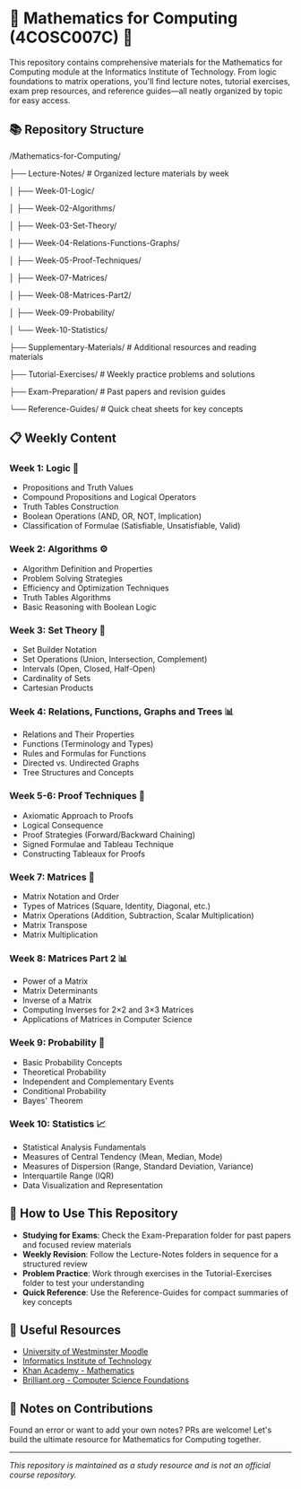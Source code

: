 # 🧮 Mathematics for Computing (4COSC007C) 🧠

This repository contains comprehensive materials for the Mathematics for Computing module at the Informatics Institute of Technology. From logic foundations to matrix operations, you'll find lecture notes, tutorial exercises, exam prep resources, and reference guides—all neatly organized by topic for easy access.

## 📚 Repository Structure

/Mathematics-for-Computing/

├── Lecture-Notes/             # Organized lecture materials by week

│   ├── Week-01-Logic/

│   ├── Week-02-Algorithms/

│   ├── Week-03-Set-Theory/

│   ├── Week-04-Relations-Functions-Graphs/

│   ├── Week-05-Proof-Techniques/

│   ├── Week-07-Matrices/

│   ├── Week-08-Matrices-Part2/

│   ├── Week-09-Probability/

│   └── Week-10-Statistics/

├── Supplementary-Materials/   # Additional resources and reading materials

├── Tutorial-Exercises/        # Weekly practice problems and solutions

├── Exam-Preparation/          # Past papers and revision guides

└── Reference-Guides/          # Quick cheat sheets for key concepts

## 📋 Weekly Content

### Week 1: Logic 🔢
- Propositions and Truth Values
- Compound Propositions and Logical Operators
- Truth Tables Construction
- Boolean Operations (AND, OR, NOT, Implication)
- Classification of Formulae (Satisfiable, Unsatisfiable, Valid)

### Week 2: Algorithms ⚙️
- Algorithm Definition and Properties
- Problem Solving Strategies
- Efficiency and Optimization Techniques
- Truth Tables Algorithms
- Basic Reasoning with Boolean Logic

### Week 3: Set Theory 🧩
- Set Builder Notation
- Set Operations (Union, Intersection, Complement)
- Intervals (Open, Closed, Half-Open)
- Cardinality of Sets
- Cartesian Products

### Week 4: Relations, Functions, Graphs and Trees 📊
- Relations and Their Properties
- Functions (Terminology and Types)
- Rules and Formulas for Functions
- Directed vs. Undirected Graphs
- Tree Structures and Concepts

### Week 5-6: Proof Techniques 📝
- Axiomatic Approach to Proofs
- Logical Consequence
- Proof Strategies (Forward/Backward Chaining)
- Signed Formulae and Tableau Technique
- Constructing Tableaux for Proofs

### Week 7: Matrices 🔢
- Matrix Notation and Order
- Types of Matrices (Square, Identity, Diagonal, etc.)
- Matrix Operations (Addition, Subtraction, Scalar Multiplication)
- Matrix Transpose
- Matrix Multiplication

### Week 8: Matrices Part 2 📊
- Power of a Matrix
- Matrix Determinants
- Inverse of a Matrix
- Computing Inverses for 2×2 and 3×3 Matrices
- Applications of Matrices in Computer Science

### Week 9: Probability 🎲
- Basic Probability Concepts
- Theoretical Probability
- Independent and Complementary Events
- Conditional Probability
- Bayes' Theorem

### Week 10: Statistics 📈
- Statistical Analysis Fundamentals
- Measures of Central Tendency (Mean, Median, Mode)
- Measures of Dispersion (Range, Standard Deviation, Variance)
- Interquartile Range (IQR)
- Data Visualization and Representation

## 🚀 How to Use This Repository

- **Studying for Exams**: Check the Exam-Preparation folder for past papers and focused review materials
- **Weekly Revision**: Follow the Lecture-Notes folders in sequence for a structured review
- **Problem Practice**: Work through exercises in the Tutorial-Exercises folder to test your understanding
- **Quick Reference**: Use the Reference-Guides for compact summaries of key concepts

## 🔗 Useful Resources

- [University of Westminster Moodle](https://learning.westminster.ac.uk/)
- [Informatics Institute of Technology](https://www.iit.ac.lk/)
- [Khan Academy - Mathematics](https://www.khanacademy.org/math)
- [Brilliant.org - Computer Science Foundations](https://brilliant.org/computer-science/)

## 📝 Notes on Contributions

Found an error or want to add your own notes? PRs are welcome! Let's build the ultimate resource for Mathematics for Computing together.

---

*This repository is maintained as a study resource and is not an official course repository.*
